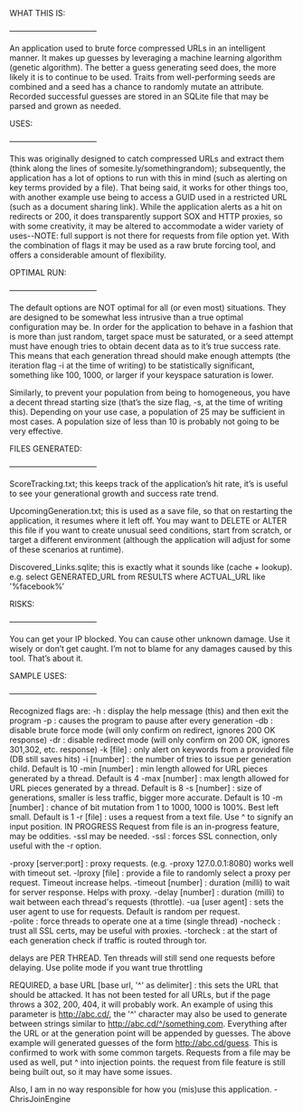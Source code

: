 WHAT THIS IS:

———————————

An application used to brute force compressed URLs in an intelligent manner. 
It makes up guesses by leveraging a machine learning algorithm  (genetic algorithm). 
The better a guess generating seed does, the more likely it is to continue to be used. 
Traits from well-performing seeds are combined and a seed has a chance to randomly 
mutate an attribute. Recorded successful guesses are stored in an SQLite file that may 
be parsed and grown as needed.



USES:

———————————

This was originally designed to catch compressed URLs and extract them (think along the
lines of somesite.ly/somethingrandom); subsequently, the application has a lot of options
to run with this in mind (such as alerting on key terms provided by a file). That being said,
it works for other things too, with another example use being to access a GUID used in a
restricted URL (such as a document sharing link). While the application alerts as a hit on
redirects or 200, it does transparently support SOX and HTTP proxies, so with some creativity,
it may be altered to accommodate a wider variety of uses--NOTE: full support is not there for
requests from file option yet. With the combination  of flags it may be used as  a raw brute 
forcing tool, and offers a considerable amount of flexibility.



OPTIMAL RUN:

———————————

The default options are NOT optimal for all (or even most) situations. They are designed to be 
somewhat less intrusive than a true optimal configuration may be. In order for the application 
to behave in a fashion that is more than just random, target space must be saturated, or a seed
attempt must have enough tries to obtain decent data as to it’s true success rate. This means that
each generation thread should make enough attempts (the iteration flag -i at the time of writing) 
to be statistically significant, something like 100, 1000, or larger if your keyspace saturation is
lower.

Similarly, to prevent your population from being to homogeneous, you have a decent thread starting
size  (that’s the size flag, -s, at the time of writing this). Depending on your use case, a population
of 25 may be sufficient in most cases. A population size of less than 10 is probably not going to
be very effective.



FILES GENERATED:

———————————

ScoreTracking.txt; this keeps track of the application’s hit rate, it’s is useful to see your generational
growth and success rate trend. 

UpcomingGeneration.txt; this is used as a save file, so that on restarting the application, it resumes where
it left off. You may want to DELETE or ALTER this file if you want to create unusual seed conditions, start
from scratch, or target a different environment (although the application will adjust for some of these
scenarios at runtime). 

Discovered_Links.sqlite; this is exactly what it sounds like (cache + lookup). e.g. select GENERATED_URL from
RESULTS where ACTUAL_URL like '%facebook%’



RISKS:

———————————

You can get your IP blocked. You can cause other unknown damage. Use it wisely or don’t get caught. I’m not to
blame for any damages caused by this tool. That’s about it.



SAMPLE USES:

———————————

Recognized flags are: 
-h  : display the help message (this) and then exit the program 
-p  : causes the program to pause after every generation 
-db : disable brute force mode (will only confirm on redirect, ignores 200 OK response)
-dr : disable redirect mode (will only confirm on 200 OK, ignores 301,302, etc. response)
-k   [file]   : only alert on keywords from a provided file (DB still saves hits) 
-i   [number] : the number of tries to issue per generation child. Default is 10
-min [number] : min length allowed for URL pieces generated by a thread. Default is 4
-max [number] : max length allowed for URL pieces generated by a thread. Default is 8
-s   [number] : size of generations, smaller is less traffic, bigger more accurate. Default is 10
-m   [number] : chance of bit mutation from 1 to 1000, 1000 is 100%. Best left small. Default is 1
-r   [file]   : uses a request from a text file. Use ^ to signify an input position. IN PROGRESS
                Request from file is an in-progress feature, may be oddities. -ssl may be needed.
-ssl          : forces SSL connection, only useful with the -r option.

-proxy   [server:port] : proxy requests. (e.g. -proxy 127.0.0.1:8080) works well with timeout set.
-lproxy  [file]        : provide a file to randomly select a proxy per request. Timeout increase helps.
-timeout [number]      : duration (milli) to wait for server response. Helps with proxy.
-delay   [number]      : duration (milli) to wait between each thread's requests (throttle).
-ua      [user agent]  : sets the user agent to use for requests. Default is random per request.  
-polite                : force threads to operate one at a time (single thread)
-nocheck               : trust all SSL certs, may be useful with proxies.
-torcheck              : at the start of each generation check if traffic is routed through tor.

delays are PER THREAD. Ten threads will still send one requests before delaying.
Use polite mode if you want true throttling

REQUIRED, a base URL [base url, '^' as delimiter] : this sets the URL that should be attacked. 
It has not been tested for all URLs, but if the page throws a 302, 200, 404, it will probably work. 
An example of using this parameter is http://abc.cd/, the '^' character may also be used 
to generate between strings similar to http://abc.cd/^/something.com. Everything after the URL 
or at the generation point will be appended by guesses. The above example will generated guesses 
of the form http://abc.cd/guess. This is confirmed to work with some common targets. Requests
from a file may be used as well, put ^ into injection points. the request from file feature
is still being built out, so it may have some issues.

Also, I am in no way responsible for how you (mis)use this application. -ChrisJoinEngine




